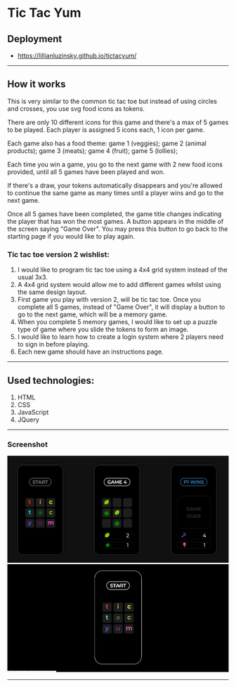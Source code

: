 # Tic Tac Yum

## Deployment
  - https://lillianluzinsky.github.io/tictacyum/

---

## How it works
This is very similar to the common tic tac toe but instead of using circles and crosses, you use svg food icons as tokens. 

There are only 10 different icons for this game and there's a max of 5 games to be played. 
Each player is assigned 5 icons each, 1 icon per game. 

Each game also has a food theme:    game 1 (veggies);
                                    game 2 (animal products);
                                    game 3 (meats);
                                    game 4 (fruit);
                                    game 5 (lollies);

Each time you win a game, you go to the next game with 2 new food icons provided, 
until all 5 games have been played and won.

If there's a draw, your tokens automatically disappears and you're  allowed to continue the same game 
as many times until a player wins and go to the next game.

Once all 5 games have been completed, the game title changes indicating the player
that has won the most games. A button appears in the middle of the screen saying "Game Over". 
You may press this button to go back to the starting page if you would like to play again.

### Tic tac toe version 2 wishlist:

1) I would like to program tic tac toe using a 4x4 grid system instead of the usual 3x3.
2) A 4x4 grid system would allow me to add different games whilst using the same design layout.
3) First game you play with version 2, will be tic tac toe. 
Once you complete all 5 games, instead of "Game Over", 
it will display a button to go to the next game, which will be a memory game. 
4) When you complete 5 memory games, I would like to set up a puzzle type of game
where you slide the tokens to form an image.
5) I would like to learn how to create a login system where 2 players need to sign in before playing.
6) Each new game should have an instructions page.

---

## Used technologies:

1) HTML
2) CSS
3) JavaScript
4) JQuery

---

### Screenshot
   
![Screenshot](./screenshots/tictacscreenshot.png)
![Screenshot](./screenshots/TicTacYum.gif)

---
